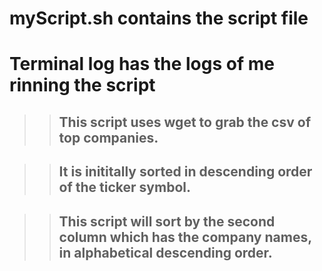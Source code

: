 # myScript.sh contains the script file 


# Terminal log has the logs of me rinning the script 

>> ## This script uses wget to grab the csv of top companies. 

>> ## It is inititally sorted in descending order of the ticker symbol.

>> ## This script will sort by the second column which has the company names, in alphabetical descending order. 
